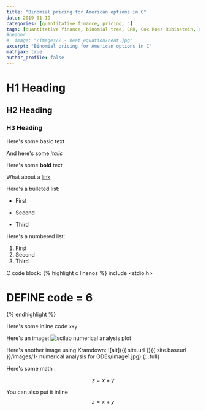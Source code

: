 ```yaml
---
title: "Binomial pricing for American options in C"
date: 2019-01-19
categories: [quantitative finance, pricing, c]
tags: [quantitative finance, binomial tree, CRR, Cox Ross Rubinstein, american options, pricing, C]
#header:
#  image: "/images/2 - heat equation/heat.jpg"
excerpt: "Binomial pricing for American options in C"
mathjax: true
author_profile: false
---
```


# H1 Heading

## H2 Heading

### H3 Heading

Here's some basic text

And here's some *italic*

Here's some **bold** text

What about a [link](https://github.com/kboct)

Here's a bulleted list:
* First
+ Second
- Third


Here's a numbered list:
1. First
2. Second
3. Third


C code block:
{% highlight c linenos %}
include <stdio.h>
# DEFINE code = 6
{% endhighlight %}


Here's some inline code `x+y`

Here's an image:
<img src="{{ site.url }}{{ site.baseurl }}/images/1- numerical analysis for ODEs/image1.jpg" alt="scilab numerical analysis plot" class="full">


Here's another image using Kramdown:
![alt]({{ site.url }}{{ site.baseurl }}/images/1- numerical analysis for ODEs/image1.jpg)
{: .full}

Here's some math :

$$z=x+y$$

You can also put it inline $$z=x+y$$
